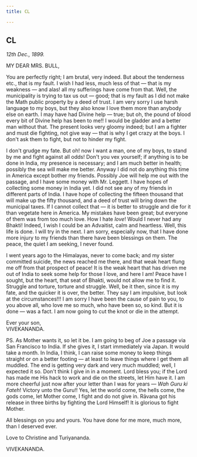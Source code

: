 ```yaml
---
title: CL

---
```





  

  


## CL

*12th Dec., 1899.*

MY DEAR MRS. BULL,

You are perfectly right; I am brutal, very indeed. But about the
tenderness etc., that is my fault. I wish I had less, much less of that
— that is my weakness — and alas! all my sufferings have come from that.
Well, the municipality is trying to tax us out — good; that is my fault
as I did not make the Math public property by a deed of trust. I am very
sorry I use harsh language to my boys, but they also know I love them
more than anybody else on earth. I may have had Divine help — true; but
oh, the pound of blood every bit of Divine help has been to me!! I would
be gladder and a better man without that. The present looks very gloomy
indeed; but I am a fighter and must die fighting, not give way — that is
why I get crazy at the boys. I don't ask them to fight, but not to
hinder my fight.

I don't grudge my fate. But oh! now I want a man, one of my boys, to
stand by me and fight against all odds! Don't you vex yourself; if
anything is to be done in India, my presence is necessary; and I am much
better in health; possibly the sea will make me better. Anyway I did not
do anything this time in America except bother my friends. Possibly Joe
will help me out with the passage, and I have some money with Mr.
Leggett. I have hopes of collecting some money in India yet. I did not
see any of my friends in different parts of India. I have hope of
collecting the fifteen thousand that will make up the fifty thousand,
and a deed of trust will bring down the municipal taxes. If I cannot
collect that — it is better to struggle and die for it than vegetate
here in America. My mistakes have been great; but everyone of them was
from too much love. How I hate *love*! Would I never had any Bhakti!
Indeed, I wish I could be an Advaitist, calm and heartless. Well, this
life is done. I will try in the next. I am sorry, especially now, that I
have done more injury to my friends than there have been blessings on
them. The peace, the quiet I am seeking, I never found.

I went years ago to the Himalayas, never to come back; and my sister
committed suicide, the news reached me there, and that weak heart flung
me off from that prospect of peace! It is the weak heart that has driven
me out of India to seek some help for those I love, and here I am! Peace
have I sought, but the heart, that seat of Bhakti, would not allow me to
find it. Struggle and torture, torture and struggle. Well, be it then,
since it is my fate, and the quicker it is over, the better. They say I
am impulsive, but look at the circumstances!!! I am sorry I have been
the cause of pain to you, to you above all, who love me so much, who
have been so, so kind. But it is done — was a fact. I am now going to
cut the knot or die in the attempt.

Ever your son,  
VIVEKANANDA.

  
PS. As Mother wants it, so let it be. I am going to beg of Joe a passage
via San Francisco to India. If she gives it, I start immediately via
Japan. It would take a month. In India, I think, I can raise some money
to keep things straight or on a better footing — at least to leave
things where I get them all muddled. The end is getting very dark and
very much muddled; well, I expected it so. Don't think I give in in a
moment. Lord bless you; if the Lord has made me His hack to work and die
on the streets, let Him have it. I am more cheerful just now after your
letter than I was for years — *Wah Guru ki Fateh*! Victory unto the
Guru!! Yes, let the world come, the hells come, the gods come, let
Mother come, I fight and do not give in. Rāvana got his release in three
births by fighting the Lord Himself! It is glorious to fight Mother.

All blessings on you and yours. You have done for me more, much more,
than I deserved ever.

Love to Christine and Turiyananda. 

VIVEKANANDA.


